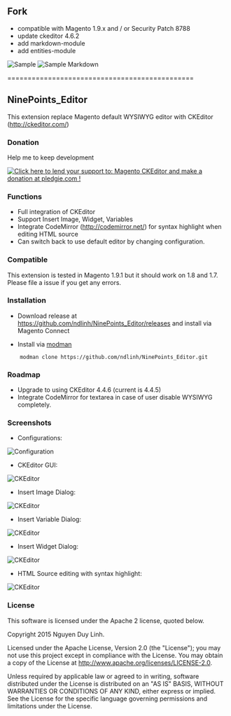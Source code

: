 ## Fork

- compatible with Magento 1.9.x and / or Security Patch 8788
- update ckeditor 4.6.2
- add markdown-module
- add entities-module

![Sample](/screens/screen.png)
![Sample Markdown](/screens/screen_md.png)

==============================================



## NinePoints_Editor

This extension replace Magento default WYSIWYG editor with CKEditor (http://ckeditor.com/)

### Donation

Help me to keep development

<a href='https://pledgie.com/campaigns/28093'><img alt='Click here to lend your support to: Magento CKEditor and make a donation at pledgie.com !' src='https://pledgie.com/campaigns/28093.png?skin_name=chrome' border='0' ></a>

### Functions

- Full integration of CKEditor
- Support Insert Image, Widget, Variables
- Integrate CodeMirror (http://codemirror.net/) for syntax highlight when editing HTML source
- Can switch back to use default editor by changing configuration.

### Compatible

This extension is tested in Magento 1.9.1 but it should work on 1.8 and 1.7.
 Please file a issue if you get any errors.
 
### Installation
 
- Download release at https://github.com/ndlinh/NinePoints_Editor/releases and install via Magento Connect

- Install via [modman](https://github.com/colinmollenhour/modman)

```
    modman clone https://github.com/ndlinh/NinePoints_Editor.git
```

### Roadmap

- Upgrade to using CKEditor 4.4.6 (current is 4.4.5)
- Integrate CodeMirror for textarea in case of user disable WYSIWYG completely.

### Screenshots

- Configurations: 

![Configuration](/screens/configuration.png)

- CKEditor GUI: 

![CKEditor](/screens/1.png)

- Insert Image Dialog: 

![CKEditor](/screens/insert_images.png)

- Insert Variable Dialog: 

![CKEditor](/screens/insert_variables.png)

- Insert Widget Dialog: 

![CKEditor](/screens/insert_widget.png)

- HTML Source editing with syntax highlight: 

![CKEditor](/screens/html_source_editing.png)

### License

This software is licensed under the Apache 2 license, quoted below.

Copyright 2015 Nguyen Duy Linh.

Licensed under the Apache License, Version 2.0 (the "License"); you may not use this project except in compliance with the License. You may obtain a copy of the License at http://www.apache.org/licenses/LICENSE-2.0.

Unless required by applicable law or agreed to in writing, software distributed under the License is distributed on an "AS IS" BASIS, WITHOUT WARRANTIES OR CONDITIONS OF ANY KIND, either express or implied. See the License for the specific language governing permissions and limitations under the License.
